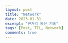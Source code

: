 ```yaml
---
layout: post
title: "Network"
date: 2023-01-31
excerpt: "근거리 통신 기술"
tags: [Post, TIL, Network]
comments: true
---
```

<style>
    #pink {
        color: #FF6689;
    }

    table, th, td {
        border: 1px solid black;
        /* border-collapse: collapse; */
        text-align: left; /*left, center, right*/
        text-vlign: middle; /*top, middle, bottom*/
    }
</style>
